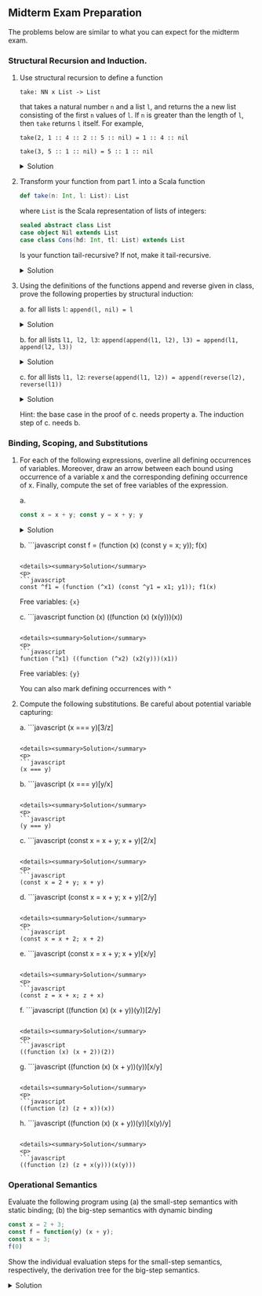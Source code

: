## Midterm Exam Preparation

The problems below are similar to what you can expect for the midterm exam.


### Structural Recursion and Induction.

1. Use structural recursion to define a function

   `take: NN x List -> List`

   that takes a natural number `n` and a list `l`, and returns the a new
   list consisting of the first `n` values of `l`. If `n` is greater than the
   length of `l`, then `take` returns `l` itself. For example,

   `take(2, 1 :: 4 :: 2 :: 5 :: nil) = 1 :: 4 :: nil`

   `take(3, 5 :: 1 :: nil) = 5 :: 1 :: nil`

   <details><summary>Solution</summary>
   <p>
      
   ```
   take(n, nil) = nil
   take(0, hd :: tl) = nil
   take(n, hd :: tl) = hd :: take(n - 1, tl) if n > 0
   ```
   </p>
   </details>

1. Transform your function from part 1. into a Scala function

   ```scala
   def take(n: Int, l: List): List
   ```
   
   where `List` is the Scala representation of lists of integers:

   ```scala
   sealed abstract class List
   case object Nil extends List
   case class Cons(hd: Int, tl: List) extends List
   ```

   Is your function tail-recursive? If not, make it tail-recursive.

   <details><summary>Solution</summary>
   <p>
      
   ```scala
   def take(n: Int, l: List): List = {
     require(n >= 0)
     def takeLoop(n: Int, l: List, acc: List): List = l match {
       case Cons(hd, tl) if n > 0 => takeLoop(n - 1, tl, Cons(hd, acc))
       case _ => acc
     }
     reverse(takeLoop(n, l, Nil))
   }
   ```
   Here, `reverse` is the function that reverses the given list.
   </p>
   </details>

1. Using the definitions of the functions append and reverse given in
   class, prove the following properties by structural induction:

   a. for all lists `l`: `append(l, nil) = l`

      <details><summary>Solution</summary>
      <p>

      Proof by structural induction on `l`:

      Let `l = nil`:
      ```
        append(l, nil)
      = append(nil, nil)  -- Def. of append
      = nil
      = l
      ```

      Let `l = hd :: tl`:
 
      induction hypothesis: `append(tl, nil) = tl`

      ```
        append(l, nil)
      = append(hd :: tl, nil)       
      = hd :: append(tl, nil) -- Def. of append
      = hd :: tl              -- ind. hyp.
      = l
      ```
      </p>
      </details>

   b. for all lists `l1, l2, l3`:
      `append(append(l1, l2), l3) = append(l1, append(l2, l3))`

      <details><summary>Solution</summary>
      <p>
      
      Proof by structural induction on `l1`:

      Let `l1 = nil`:
      ```
        append(append(l1, l2), l3)
      = append(append(nil, l2), l3)   
      = append(l2, l3)                -- Def. of append
      = append(nil, append(l2, l3))   -- Def. of append
      = append(l1, append(l2, l3))
      ```

      Let `l1 = hd :: tl`

      ind. hyp.: `append(append(tl, l2), l3) = append(tl, append(l2, l3))`
      ```
        append(append(l1, l2), l3)
      = append(append(hd :: tl, l2), l3)   
      = append(hd :: append(tl, l2), l3)  -- Def. of append
      = hd :: append(append(tl, l2), l3)  -- Def. of append
      = hd :: append(tl, append(l2, l3))  -- ind. hyp.
      = append(hd :: tl, append(l2, l3))  -- Def. of append
      = append(l1, append(l2, l3))
      ```
      </p>
      </details>

   c. for all lists `l1, l2`:
      `reverse(append(l1, l2)) = append(reverse(l2), reverse(l1))`

      <details><summary>Solution</summary>
      <p>
      
      Proof by structural induction on `l1`:

      Let `l1 = nil`:
      ```
        reverse(append(l1, l2))
      = reverse(append(nil, l2))
      = reverse(l2)                        -- Def. of append
      = append(reverse(l2), nil)           -- part (i)
      = append(reverse(l2), reverse(nil))  -- Def. of reverse
      = append(reverse(l2), reverse(l1))
      ```

      Let `l1 = hd :: tl`

      ind. hyp.: `reverse(append(tl, l2)) = append(reverse(l2), reverse(tl))`
      ```
        reverse(append(l1,l2))
      = reverse(append(hd :: tl, l2))
      = reverse(hd :: append(tl, l2))               -- Def. of append
      = append(reverse(append(tl, l2)), hd :: nil)  -- Def of reverse
      = append(append(reverse(l2), reverse(tl)), hd :: nil) -- ind. hyp.
      = append(reverse(l2), append(reverse(tl), hd :: nil)) -- part (ii)
      = append(reverse(l2), reverse(hd :: tl))      -- Def. of reverse
      = append(reverse(l2), reverse(l1))
      ```
      </p>
      </details>

   Hint: the base case in the proof of c. needs property a. The
   induction step of c. needs b.

   

### Binding, Scoping, and Substitutions

1. For each of the following expressions, overline all defining
   occurrences of variables. Moreover, draw an arrow between each
   bound using occurrence of a variable x and the corresponding
   defining occurrence of x. Finally, compute the set of free
   variables of the expression.

   a. 
      ```javascript
      const x = x + y; const y = x + y; y
      ```
      
      <details><summary>Solution</summary>
      <p>
      ```javascript
      const ^x = x + y; const ^y1 = x1 + y; y1
      ```
      Free variables: `{x, y}`
      </p>
      </details>

   b. ```javascript
      const f = (function (x) (const y = x; y)); f(x)
      ```
      
      <details><summary>Solution</summary>
      <p>
      ```javascript
      const ^f1 = (function (^x1) (const ^y1 = x1; y1)); f1(x)
      ```
      Free variables: `{x}`

      </p>
      </details>

   c. ```javascript
      function (x) ((function (x) (x(y)))(x))
      ```

      <details><summary>Solution</summary>
      <p>
      ```javascript
      function (^x1) ((function (^x2) (x2(y)))(x1))
      ```
      Free variables: `{y}`

      </p>
      </details>

   You can also mark defining occurrences with ^

1. Compute the following substitutions. Be careful about potential variable capturing:

   a. ```javascript
      (x === y)[3/z]
      ```
      
      <details><summary>Solution</summary>
      <p>
      ```javascript
      (x === y)
      ```
      </p>
      </details>
      
   b. ```javascript
      (x === y)[y/x]
      ```
      
      <details><summary>Solution</summary>
      <p>
      ```javascript
      (y === y)
      ```
      </p>
      </details>

   c. ```javascript
      (const x = x + y; x + y)[2/x]
      ```
      
      <details><summary>Solution</summary>
      <p>
      ```javascript
      (const x = 2 + y; x + y)
      ```
      </p>
      </details>

   d. ```javascript
      (const x = x + y; x + y)[2/y]
      ```
      
      <details><summary>Solution</summary>
      <p>
      ```javascript
      (const x = x + 2; x + 2)
      ```
      </p>
      </details>

   e. ```javascript
      (const x = x + y; x + y)[x/y]
      ```
      
      <details><summary>Solution</summary>
      <p>
      ```javascript
      (const z = x + x; z + x)
      ```
      </p>
      </details>

   f. ```javascript
      ((function (x) (x + y))(y))[2/y]
      ```
      
      <details><summary>Solution</summary>
      <p>
      ```javascript
      ((function (x) (x + 2))(2))
      ```
      </p>
      </details>

   g. ```javascript
      ((function (x) (x + y))(y))[x/y]
      ```
      
      <details><summary>Solution</summary>
      <p>
      ```javascript
      ((function (z) (z + x))(x))
      ```
      </p>
      </details>

   h. ```javascript
      ((function (x) (x + y))(y))[x(y)/y]
      ```
      
      <details><summary>Solution</summary>
      <p>
      ```javascript
      ((function (z) (z + x(y)))(x(y)))
      ```
      </p>
      </details>


### Operational Semantics

Evaluate the following program using (a) the small-step semantics with
static binding; (b) the big-step semantics with dynamic binding

```javascript
const x = 2 + 3;
const f = function(y) (x + y);
const x = 3;
f(0)
```

Show the individual evaluation steps for the small-step semantics,
respectively, the derivation tree for the big-step semantics. 

<details><summary>Solution</summary>
<p>

Small-step with static binding:

```javascript
const x = 2 + 3;
const f = function(y) (x + y);
const x = 3;
f(0)
```

-> with rules SearchConstDecl1, DoPlus

```javascript
const x = 5;
const f = function(y) (x + y);
const x = 3;
f(0)
```

-> with rule DoConstDecl

```javascript
const f = function(y) (5 + y);
const x = 3;
f(0)
```

-> with rule DoConstDecl

```javascript
const x = 3;
(function(y) (5 + y))(0)
```

-> with rule DoConstDecl

```javascript
(function(y) (5 + y))(0)
```

-> with rule DoCall

```javascript
5 + 0
```

-> with rule DoPlus

```javascript
5
```

Big-step semantics with dynamic binding:

Define `e1 = (const f = function(y) (x + y); const x = 3; f(0))`

```javascript
------------ EvalVal
{} |- 2 => 2         toNum(2)=2

------------ EvalVal
{} |- 3 => 3         toNum(3)=3
------------------------- EvalPlus
    {} |- 2 + 3 => 5                A:{x -> 5} |- e1 => 3
------------------------------------------------------------EvalConstDecl
             {} |- const x = 2 + 3; e1 => 3
```

Derivation of A:

Define `fdef = (function(y) (x + y))`
Define `e2 = (const x = 3; f(0))`

```javascript
------------------------------- EvalVal
    {x -> 5} |- fdef => fdef            B:{x -> 5, f -> fdef} |- e2 => 3 
-------------------------------------------------EvalConstDecl
     {x -> 5} |- const f = fdef; e2 => 3
```

Derivation of B:

```javascript
------------------------------ EvalVal
{x -> 5, f -> fdef } |- 3 => 3          C:{x -> 3, f -> fdef} |- f(0) => 3
------------------------------------------------------------EvalConstDecl
     {x -> 5, f -> fdef } |- const x = 3; f(0) => 3
```

Derivation of C:

```javascript
------------------------------ EvalVar   
{x -> 3, f -> fdef } |- f => fdef

------------------------------ EvalVal
{x -> 3, f -> fdef } |- 0 => 0

D:{x -> 3, f -> fdef, y -> 0} |- x + y => 3
---------------------------------------------------- EvalCall
        {x -> 3, f -> fdef} |- f(0) => 3
```javascript

Derivation of D:

```javascript
------------------------------------- EvalVar
{x -> 3, f -> fdef, y -> 0} |- x => 3          toNum(3) = 3

------------------------------------- EvalVar
{x -> 3, f -> fdef, y -> 0} |- y => 0          toNum(0) = 0
----------------------------------------------------------- EvalPlus
      {x -> 3, f -> fdef, y -> 0} |- x + y => 3
```

